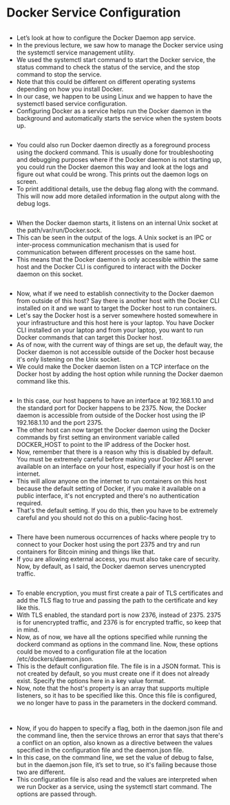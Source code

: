 # Docker Service Configuration

<figure><img src="../.gitbook/assets/image (4) (1) (1) (1) (1) (1) (1).png" alt=""><figcaption></figcaption></figure>

* Let’s look at how to configure the Docker Daemon app service.&#x20;
* In the previous lecture, we saw how to manage the Docker service using the systemctl service management utility.&#x20;
* We used the systemctl start command to start the Docker service, the status command to check the status of the service, and the stop command to stop the service.
* Note that this could be different on different operating systems depending on how you install Docker.
* In our case, we happen to be using Linux and we happen to have the systemctl based service configuration.
* Configuring Docker as a service helps run the Docker daemon in the background and automatically starts the service when the system boots up.

<figure><img src="../.gitbook/assets/image (1) (1) (1) (1) (1) (1) (1) (1).png" alt=""><figcaption></figcaption></figure>

* You could also run Docker daemon directly as a foreground process using the dockerd command. This is usually done for troubleshooting and debugging purposes where if the Docker daemon is not starting up, you could run the Docker daemon this way and look at the logs and figure out what could be wrong. This prints out the daemon logs on screen.&#x20;
* To print additional details, use the debug flag along with the command. This will now add more detailed information in the output along with the debug logs.

<figure><img src="../.gitbook/assets/image (3) (1) (1) (1) (1) (1) (1) (1).png" alt=""><figcaption></figcaption></figure>

* When the Docker daemon starts, it listens on an internal Unix socket at the path/var/run/Docker.sock.&#x20;
* This can be seen in the output of the logs. A Unix socket is an IPC or inter-process communication mechanism that is used for communication between different processes on the same host.&#x20;
* This means that the Docker daemon is only accessible within the same host and the Docker CLI is configured to interact with the Docker daemon on this socket.

<figure><img src="../.gitbook/assets/image (4) (1) (1) (1) (1) (1) (1) (1).png" alt=""><figcaption></figcaption></figure>

* Now, what if we need to establish connectivity to the Docker daemon from outside of this host? Say there is another host with the Docker CLI installed on it and we want to target the Docker host to run containers.
* Let's say the Docker host is a server somewhere hosted somewhere in your infrastructure and this host here is your laptop. You have Docker CLI installed on your laptop and from your laptop, you want to run Docker commands that can target this Docker host.
* As of now, with the current way of things are set up, the default way, the Docker daemon is not accessible outside of the Docker host because it's only listening on the Unix socket.
* We could make the Docker daemon listen on a TCP interface on the Docker host by adding the host option while running the Docker daemon command like this.

<figure><img src="../.gitbook/assets/image (5) (1) (1) (1) (1) (1) (1).png" alt=""><figcaption></figcaption></figure>

* In this case, our host happens to have an interface at 192.168.1.10 and the standard port for Docker happens to be 2375. Now, the Docker daemon is accessible from outside of the Docker host using the IP 192.168.1.10 and the port 2375.
* The other host can now target the Docker daemon using the Docker commands by first setting an environment variable called DOCKER\_HOST to point to the IP address of the Docker host.
* Now, remember that there is a reason why this is disabled by default. You must be extremely careful before making your Docker API server available on an interface on your host, especially if your host is on the internet.
* This will allow anyone on the internet to run containers on this host because the default setting of Docker, if you make it available on a public interface, it's not encrypted and there's no authentication required.
* &#x20;That's the default setting. If you do this, then you have to be extremely careful and you should not do this on a public-facing host.

<figure><img src="../.gitbook/assets/image (6) (1) (1) (1) (1) (1).png" alt=""><figcaption></figcaption></figure>

* There have been numerous occurrences of hacks where people try to connect to your Docker host using the port 2375 and try and run containers for Bitcoin mining and things like that.
* If you are allowing external access, you must also take care of security. Now, by default, as I said, the Docker daemon serves unencrypted traffic.

<figure><img src="../.gitbook/assets/image (7) (1) (1) (1).png" alt=""><figcaption></figcaption></figure>

* To enable encryption, you must first create a pair of TLS certificates and add the TLS flag to true and passing the path to the certificate and key like this.&#x20;
* With TLS enabled, the standard port is now 2376, instead of 2375. 2375 is for unencrypted traffic, and 2376 is for encrypted traffic, so keep that in mind.
* Now, as of now, we have all the options specified while running the dockerd command as options in the command line. Now, these options could be moved to a configuration file at the location /etc/dockers/daemon.json.
* This is the default configuration file. The file is in a JSON format. This is not created by default, so you must create one if it does not already exist. Specify the options here in a key value format.
* Now, note that the host's property is an array that supports multiple listeners, so it has to be specified like this. Once this file is configured, we no longer have to pass in the parameters in the dockerd command.

<figure><img src="../.gitbook/assets/image (8) (1) (1) (1).png" alt=""><figcaption></figcaption></figure>

<figure><img src="../.gitbook/assets/image (9) (1) (1) (1).png" alt=""><figcaption></figcaption></figure>

* Now, if you do happen to specify a flag, both in the daemon.json file and the command line, then the service throws an error that says that there's a conflict on an option, also known as a directive between the values specified in the configuration file and the daemon.json file.&#x20;
* In this case, on the command line, we set the value of debug to false, but in the daemon.json file, it’s set to true, so it's failing because those two are different.&#x20;
* This configuration file is also read and the values are interpreted when we run Docker as a service, using the systemctl start command. The options are passed through.
